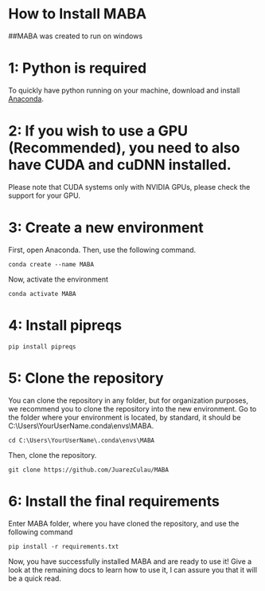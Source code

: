 # How to Install MABA

##MABA was created to run on windows

# 1: Python is required
To quickly have python running on your machine, download and install [Anaconda](https://www.anaconda.com/products/distribution).

# 2: If you wish to use a GPU (Recommended), you need to also have CUDA and cuDNN installed.
Please note that CUDA systems only with NVIDIA GPUs, please check the support for your GPU.

# 3: Create a new environment
First, open Anaconda. Then, use the following command. 
```
conda create --name MABA
```
Now, activate the environment
```
conda activate MABA
```

# 4: Install pipreqs
```
pip install pipreqs
```

# 5: Clone the repository
You can clone the repository in any folder, but for organization purposes, we recommend you to clone the repository into the new environment. 
Go to the folder where your environment is located, by standard, it should be C:\Users\YourUserName\.conda\envs\MABA.
```
cd C:\Users\YourUserName\.conda\envs\MABA
```
Then, clone the repository.
```
git clone https://github.com/JuarezCulau/MABA
```

# 6: Install the final requirements
Enter MABA folder, where you have cloned the repository, and use the following command
```
pip install -r requirements.txt
```
Now, you have successfully installed MABA and are ready to use it!
Give a look at the remaining docs to learn how to use it, I can assure you that it will be a quick read.
